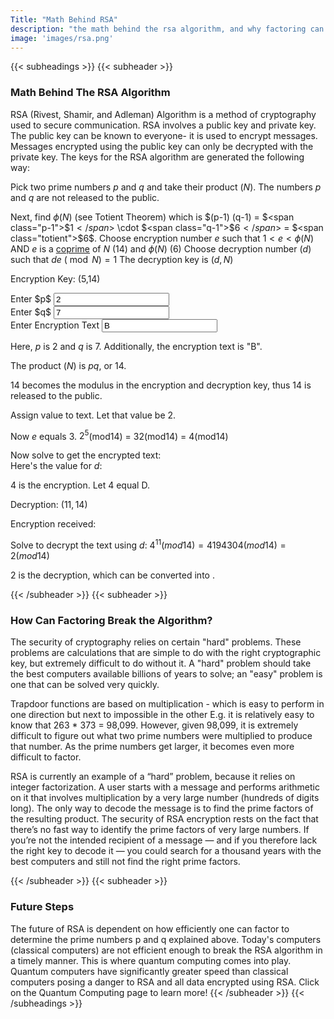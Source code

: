 ```yaml
---
Title: "Math Behind RSA"
description: "the math behind the rsa algorithm, and why factoring can break it"
image: 'images/rsa.png'
---
```


{{< subheadings >}}
  {{< subheader >}}

### Math Behind The RSA Algorithm

RSA (Rivest, Shamir, and Adleman) Algorithm is a method of cryptography used to secure communication.
RSA involves a public key and private key. The public key can be known to everyone- it is used to encrypt messages. Messages encrypted using the public key can only be decrypted with the private key. The keys for the RSA algorithm are generated the following way:

Pick two prime numbers $p$ and $q$ and take their product ($N$). The numbers $p$ and $q$ are not released to the public.

Next, find $\phi(N)$  (see Totient Theorem) which is $(p-1) (q-1) = $<span class="p-1">$1$</span>$ \cdot $<span class="q-1">$6$</span>$ = $<span class="totient">$6$</span>.
Choose encryption number $e$ such that $1 < e < \phi(N)$ AND $e$ is a [coprime](https://en.wikipedia.org/wiki/Coprime_integers) of $N$  (<span class="n">$14$</span>) and $\phi(N)$ $($<span class="totient">$6$</span>$)$
Choose decryption number $(d)$ such that $de\ (\bmod N) = 1$
The decryption key is $(d, N)$

Encryption Key: (5,14)

<form action="#">
  <div class="row gtr-uniform">
    <div class="col-6 col-12-xsmall">
      Enter $p$
      <input type="text" name="Enter p" onchange="refreshAll()" id="rsa-p" value="2" placeholder="Enter p" />
    </div>
    <div class="col-6 col-12-xsmall">
      Enter $q$
      <input type="text" name="Enter q" onchange="refreshAll()" id="rsa-q" value="7" placeholder="Enter q" />
    </div>
  </div>
  <div class="row gtr-uniform">
    <div class="col-12 col-12-xsmall">
      Enter Encryption Text
      <input type="text" name="Enter Encrpytion Text" onchange="refreshAll()" id="rsa-t" value="B" placeholder="Encrpytion Text" />
    </div>
  </div>
</form>
<div id="error" color="red"></div>

Here, $p$ is <span class="p">$2$</span> and $q$ is <span class="q">$7$</span>.
Additionally, the encryption text is "<span class="tStr">B</span>".

The product ($N$) is $pq$, or <span class="n">$14$</span>.

<span class="n">$14$</span> becomes the modulus in the encryption and decryption key, thus <span class="n">$14$</span> is released to the public.

Assign value to text. Let that value be <span class="t">$2$</span>.

Now $e$ equals <span class="e">$3$</span>.
$2^5$(mod14) = 32(mod14) = 4(mod14)

Now solve to get the encrypted text:
<span class="emod"></span>
<br>
Here's the value for $d$:
<span class="d"></span>

4 is the encryption. Let 4 equal D.

Decryption: <span class="priv-key">$(11,14)$</span>

Encryption received: <span class="enc"></span>
<br>

Solve to decrypt the text using $d$: <span class="dmod">$4^{11}(mod14) = 4194304(mod14) = 2(mod14)$</span>

<span class="dec">$2$</span> is the decryption, which can be converted into <span class="decStr"></span>.

  {{< /subheader >}}
  {{< subheader >}}
  ### How Can Factoring Break the Algorithm?
  
  The security of cryptography relies on certain "hard" problems. These problems are calculations that are simple to do with the right cryptographic key, but extremely difficult to do without it. A "hard" problem should take the best computers available billions of years to solve; an "easy" problem is one that can be solved very quickly.

  Trapdoor functions are based on multiplication - which is easy to perform in one direction but next to impossible in the other
      E.g. it is relatively easy to know that 263 * 373 = 98,099. However, given 98,099, it is extremely difficult to figure out what two prime numbers were multiplied to produce that number. As the prime numbers get larger, it becomes even more difficult to factor.

  RSA is currently an example of a “hard” problem, because it relies on integer factorization. A user starts with a message and performs arithmetic on it that involves multiplication by a very large number (hundreds of digits long). The only way to decode the message is to find the prime factors of the resulting product. The security of RSA encryption rests on the fact that there’s no fast way to identify the prime factors of very large numbers. If you’re not the intended recipient of a message — and if you therefore lack the right key to decode it — you could search for a thousand years with the best computers and still not find the right prime factors.


  {{< /subheader >}}
  {{< subheader >}}
  ### Future Steps
 The future of RSA is dependent on how efficiently one can factor to determine the prime numbers p and q explained above. Today's computers (classical computers) are not efficient enough to break the RSA algorithm in a timely manner. This is where quantum computing comes into play. Quantum computers have significantly greater speed than classical computers posing a danger to RSA and all data encrypted using RSA. Click on the Quantum Computing page to learn more!
  {{< /subheader >}}
{{< /subheadings >}}

<script type="text/javascript"
  src="https://cdn.mathjax.org/mathjax/latest/MathJax.js?config=TeX-AMS-MML_HTMLorMML">
</script>
<script type="text/javascript">
  pEl = document.getElementById("rsa-p");
  qEl = document.getElementById("rsa-q");
  tEl = document.getElementById("rsa-t");
  p = 2;
  q = 7;

  function prime(n) {   
    // almost copied from https://www.geeksforgeeks.org/check-a-number-is-prime-or-not-using-javascript/         
    var i, flag = true;

    // Getting the value form text
    // field using DOM
    n = parseInt(n) || 0;
    if(n === 0) {
      return false;
    }
    for(i = 2; i <= n - 1; i++)
        if (n % i == 0) {
            flag = false;
            break;
        }

        // Check and display alert message
    if (flag == true)
        return true; // prime
    else
        return false; // not prime
  }
  function gcd(x, y) {
    if(x === 0 || y === 0) {
      return 0;
    }
    if(x === y) {
      return x;
    }
    if(x >= y) {
      return gcd(x-y, y);
    }
    return gcd(x, y-x);
  }
  function coprime(x, y) {
    return gcd(x, y) === 1;
  }
  function getE(N) {
    let i = 3;
    while (i < N) {
      if (coprime(i, N)) {
        return i;
      }
      i += 2;
    }
    return 0;
  }
  // http://umaranis.com/2018/07/12/calculate-modular-exponentiation-powermod-in-javascript-ap-n/
  // calculates   base^exponent % modulus
  function powerMod(base, exponent, modulus) {
      if (modulus === 1) return 0;
      var result = 1;
      base = base % modulus;
      while (exponent > 0) {
          if (exponent % 2 === 1)  //odd number
              result = (result * base) % modulus;
          exponent = exponent >> 1; //divide by 2
          base = (base * base) % modulus;
      }
      return result;
  }

  function str2int(stringInput) {
    let output = "";
    for (var i = 0; i < stringInput.length; i++) {
        output += stringInput[i].charCodeAt(0).toString(2);
    }
    return parseInt(output, '2');
  }
  function int2str(intInput) {
    let output = "";
    while (intInput > 0) {
      output = String.fromCharCode(intInput % 128) + output;
      intInput = Math.floor(intInput/128);
    }
    return output;
  }

  // https://stackoverflow.com/questions/23279208/calculate-d-from-n-e-p-q-in-rsa#23281286
  function getD(a, m) {
    // validate inputs
    [a, m] = [Number(a), Number(m)]
    if (Number.isNaN(a) || Number.isNaN(m)) {
      return NaN // invalid input
    }
    a = (a % m + m) % m
    if (!a || m < 2) {
      return NaN // invalid input
    }
    // find the gcd
    const s = []
    let b = m
    while(b) {
      [a, b] = [b, a % b]
      s.push({a, b})
    }
    if (a !== 1) {
      return NaN // inverse does not exists
    }
    // find the inverse
    let x = 1
    let y = 0
    for(let i = s.length - 2; i >= 0; --i) {
      [x, y] = [y,  x - y * Math.floor(s[i].a / s[i].b)]
    }
    return (y % m + m) % m
  }
  
  // for loop copied from https://stackoverflow.com/questions/22754315/for-loop-for-htmlcollection-elements

  function refreshAll() {
    if(validateP() && validateQ()) {
      document.getElementById("error").innerHTML = "";
      updatePQ();
      refreshText();
    } else {
      errorEl = document.getElementById("error");
      errorEl.innerHTML = "Error: Ensure that $p$ and $q$ are prime numbers less than 100000 <br /><br />";
      MathJax.Hub.Queue(["Typeset",MathJax.Hub,errorEl]);

      // updatePQ();
    }
  }
  function validateP() {
    testP = pEl.value;
    if(testP > 1 && testP < 100000 && prime(testP)) {
      p = testP;
      return true;
    } else {
      return false;
    }
  }

  function validateQ() {
    testQ = qEl.value;
    if(testQ > 1 && testQ < 100000 && prime(testQ)) {
      q = testQ;
      return true;
    } else {
      return false;
    }
  }

  function updatePQ() {

    // update p and q
    updateClass("p", p);
    updateClass("q", q);

    // update p and q
    updateClass("p-1", p-1);
    updateClass("q-1", q-1);

    // update n
    n = p * q;
    updateClass("n", n);

    // update totient
    totient = (p-1)*(q-1);
    updateClass("totient", totient);

    e = getE(n);
    updateClass("e", e);
    // update d https://stackoverflow.com/questions/23279208/calculate-d-from-n-e-p-q-in-rsa#23281286
  }

  function updateClass(className, expr, options) {
    var list = document.getElementsByClassName(className);
    for (var i = 0; i < list.length; i++) {
        updateEl(list[i], (options || "$") + expr + (options || "$"));
    }
  }

  function updateEl(el, expr) {
    el.innerHTML = expr;
    MathJax.Hub.Queue(["Typeset",MathJax.Hub,el]);
  }

  function refreshText() {
    // tStr = tEl.value;
    t = 4; //str2int(tStr);

    updateClass("tStr", tStr, "");
    updateClass("t", t);

    enc = powerMod(t, e, totient);
    console.log("" + t + "^" + e + "\\ (\\bmod " + totient + ") = " + enc);
    updateClass("emod", 
      "" + t + "^{" + e + "}\\ (\\bmod " + n + ") = " + enc
    );
    updateClass("enc", enc);

    d = getD(e, totient);
    updateClass("d", d);

    updateClass("priv-key", "(" + d + "," + n + ")");
    dec = powerMod(enc, d, totient);
    updateClass("dmod", 
      "" + t + "^{" + d + "}\\ (\\bmod " + n + ") = " + dec
    );
    updateClass("dec", dec)

    decStr = int2str(dec);
    updateClass("decStr", decStr, "");
  }

  pEl.value = 2;
  qEl.value = 7;
  validateP() && validateQ() && refreshAll();
</script>

